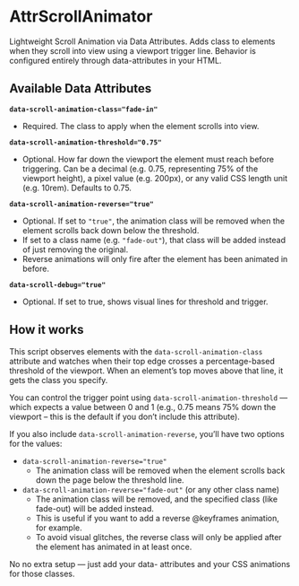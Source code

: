 # AttrScrollAnimator
Lightweight Scroll Animation via Data Attributes. Adds class to elements when they scroll into view using a viewport trigger line. Behavior is configured entirely through data-attributes in your HTML.

## Available Data Attributes

**`data-scroll-animation-class="fade-in"`**
  - Required. The class to apply when the element scrolls into view.

**`data-scroll-animation-threshold="0.75"`**
 - Optional. How far down the viewport the element must reach before triggering.
   Can be a decimal (e.g. 0.75, representing 75% of the viewport height), a pixel
   value (e.g. 200px), or any valid CSS length unit (e.g. 10rem). Defaults to 0.75.

**`data-scroll-animation-reverse="true"`**
 - Optional. If set to `"true"`, the animation class will be removed when the element scrolls back down below the threshold.
 - If set to a class name (e.g. `"fade-out"`), that class will be added instead of just removing the original.
 - Reverse animations will only fire after the element has been animated in before.

**`data-scroll-debug="true"`**
 - Optional. If set to true, shows visual lines for threshold and trigger.

## How it works

This script observes elements with the `data-scroll-animation-class` attribute and watches when their top edge crosses a percentage-based threshold of the viewport. When an element’s top moves above that line, it gets the class you specify.

You can control the trigger point using `data-scroll-animation-threshold` — which expects a value between 0 and 1 (e.g., 0.75 means 75% down the viewport – this is the default if you don’t include this attribute).

If you also include `data-scroll-animation-reverse`, you’ll have two options for the values:
- `data-scroll-animation-reverse="true"`
  - The animation class will be removed when the element scrolls back down the page below the threshold line.
- `data-scroll-animation-reverse="fade-out"` (or any other class name)
  - The animation class will be removed, and the specified class (like fade-out) will be added instead.
  - This is useful if you want to add a reverse @keyframes animation, for example.
  - To avoid visual glitches, the reverse class will only be applied after the element has animated in at least once.

No no extra setup — just add your data- attributes and your CSS animations for those classes.
